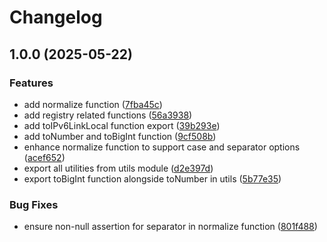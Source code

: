# Changelog

## 1.0.0 (2025-05-22)


### Features

* add normalize function ([7fba45c](https://github.com/InBrowserApp/mac-address/commit/7fba45ce75fca1a73b7907fac745af3792d43a2b))
* add registry related functions ([56a3938](https://github.com/InBrowserApp/mac-address/commit/56a393850fe46db6b7636d886c42dd5f5e473759))
* add toIPv6LinkLocal function export ([39b293e](https://github.com/InBrowserApp/mac-address/commit/39b293ea26ab792ff73c572173e1bff00436011b))
* add toNumber and toBigInt function ([9cf508b](https://github.com/InBrowserApp/mac-address/commit/9cf508bae5db6630ffe78aee95a84806c9e7d3f5))
* enhance normalize function to support case and separator options ([acef652](https://github.com/InBrowserApp/mac-address/commit/acef652a0134ae0da45f0cf6342ef9b141338627))
* export all utilities from utils module ([d2e397d](https://github.com/InBrowserApp/mac-address/commit/d2e397d7fe696a468f354bc9c0441d4805bcdc01))
* export toBigInt function alongside toNumber in utils ([5b77e35](https://github.com/InBrowserApp/mac-address/commit/5b77e350a588f7824c70b96def348228ac569d8f))


### Bug Fixes

* ensure non-null assertion for separator in normalize function ([801f488](https://github.com/InBrowserApp/mac-address/commit/801f488e7ec8df7c8fa9ad2f6e25131a6ead050f))
